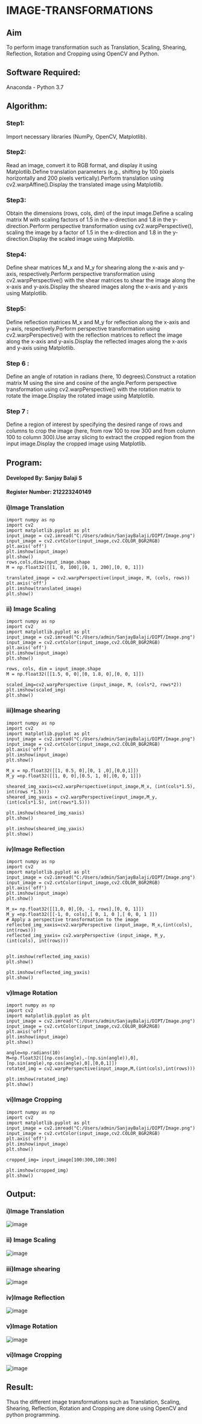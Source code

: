 # IMAGE-TRANSFORMATIONS


## Aim
To perform image transformation such as Translation, Scaling, Shearing, Reflection, Rotation and Cropping using OpenCV and Python.

## Software Required:
Anaconda - Python 3.7

## Algorithm:
### Step1:
Import necessary libraries (NumPy, OpenCV, Matplotlib).

### Step2:
Read an image, convert it to RGB format, and display it using Matplotlib.Define translation parameters (e.g., shifting by 100 pixels horizontally and 200 pixels vertically).Perform translation using cv2.warpAffine().Display the translated image using Matplotlib.

### Step3:
Obtain the dimensions (rows, cols, dim) of the input image.Define a scaling matrix M with scaling factors of 1.5 in the x-direction and 1.8 in the y-direction.Perform perspective transformation using cv2.warpPerspective(), scaling the image by a factor of 1.5 in the x-direction and 1.8 in the y-direction.Display the scaled image using Matplotlib.

### Step4:
Define shear matrices M_x and M_y for shearing along the x-axis and y-axis, respectively.Perform perspective transformation using cv2.warpPerspective() with the shear matrices to shear the image along the x-axis and y-axis.Display the sheared images along the x-axis and y-axis using Matplotlib.

### Step5:
Define reflection matrices M_x and M_y for reflection along the x-axis and y-axis, respectively.Perform perspective transformation using cv2.warpPerspective() with the reflection matrices to reflect the image along the x-axis and y-axis.Display the reflected images along the x-axis and y-axis using Matplotlib.

### Step 6 :
Define an angle of rotation in radians (here, 10 degrees).Construct a rotation matrix M using the sine and cosine of the angle.Perform perspective transformation using cv2.warpPerspective() with the rotation matrix to rotate the image.Display the rotated image using Matplotlib.
### Step 7 :
Define a region of interest by specifying the desired range of rows and columns to crop the image (here, from row 100 to row 300 and from column 100 to column 300).Use array slicing to extract the cropped region from the input image.Display the cropped image using Matplotlib.


## Program:

#### Developed By: Sanjay Balaji S
#### Register Number: 212223240149
### i)Image Translation
```
import numpy as np
import cv2
import matplotlib.pyplot as plt
input_image = cv2.imread("C:/Users/admin/SanjayBalaji/DIPT/Image.png")
input_image = cv2.cvtColor(input_image,cv2.COLOR_BGR2RGB)
plt.axis('off')
plt.imshow(input_image)
plt.show()
rows,cols,dim=input_image.shape
M = np.float32([[1, 0, 100],[0, 1, 200],[0, 0, 1]])

translated_image = cv2.warpPerspective(input_image, M, (cols, rows))
plt.axis('off')
plt.imshow(translated_image)
plt.show()
```
### ii) Image Scaling
```
import numpy as np
import cv2
import matplotlib.pyplot as plt
input_image = cv2.imread("C:/Users/admin/SanjayBalaji/DIPT/Image.png")
input_image = cv2.cvtColor(input_image,cv2.COLOR_BGR2RGB)
plt.axis('off')
plt.imshow(input_image)
plt.show()

rows, cols, dim = input_image.shape 
M = np.float32([[1.5, 0, 0],[0, 1.8, 0],[0, 0, 1]])

scaled_img=cv2.warpPerspective (input_image, M, (cols*2, rows*2))
plt.imshow(scaled_img)
plt.show()
```
### iii)Image shearing
```
import numpy as np
import cv2
import matplotlib.pyplot as plt
input_image = cv2.imread("C:/Users/admin/SanjayBalaji/DIPT/Image.png")
input_image = cv2.cvtColor(input_image,cv2.COLOR_BGR2RGB)
plt.axis('off')
plt.imshow(input_image)
plt.show()

M_x = np.float32([[1, 0.5, 0],[0, 1 ,0],[0,0,1]])
M_y =np.float32([[1, 0, 0],[0.5, 1, 0],[0, 0, 1]])

sheared_img_xaxis=cv2.warpPerspective(input_image,M_x, (int(cols*1.5), int(rows *1.5)))
sheared_img_yaxis = cv2.warpPerspective(input_image,M_y,(int(cols*1.5), int(rows*1.5)))

plt.imshow(sheared_img_xaxis)
plt.show()

plt.imshow(sheared_img_yaxis)
plt.show()
```
### iv)Image Reflection
```
import numpy as np
import cv2
import matplotlib.pyplot as plt
input_image = cv2.imread("C:/Users/admin/SanjayBalaji/DIPT/Image.png")
input_image = cv2.cvtColor(input_image,cv2.COLOR_BGR2RGB)
plt.axis('off')
plt.imshow(input_image)
plt.show()

M_x= np.float32([[1,0, 0],[0, -1, rows],[0, 0, 1]])
M_y =np.float32([[-1, 0, cols],[ 0, 1, 0 ],[ 0, 0, 1 ]])
# Apply a perspective transformation to the image
reflected_img_xaxis=cv2.warpPerspective (input_image, M_x,(int(cols), int(rows)))
reflected_img_yaxis= cv2.warpPerspective (input_image, M_y, (int(cols), int(rows)))

                                         
plt.imshow(reflected_img_xaxis)
plt.show()

plt.imshow(reflected_img_yaxis)
plt.show()

```
### v)Image Rotation
```
import numpy as np
import cv2
import matplotlib.pyplot as plt
input_image = cv2.imread("C:/Users/admin/SanjayBalaji/DIPT/Image.png")
input_image = cv2.cvtColor(input_image,cv2.COLOR_BGR2RGB)
plt.axis('off')
plt.imshow(input_image)
plt.show()

angle=np.radians(10)
M=np.float32([[np.cos(angle),-(np.sin(angle)),0],[np.sin(angle),np.cos(angle),0],[0,0,1]])
rotated_img = cv2.warpPerspective(input_image,M,(int(cols),int(rows)))

plt.imshow(rotated_img)
plt.show()

```
### vi)Image Cropping
```
import numpy as np
import cv2
import matplotlib.pyplot as plt
input_image = cv2.imread("C:/Users/admin/SanjayBalaji/DIPT/Image.png")
input_image = cv2.cvtColor(input_image,cv2.COLOR_BGR2RGB)
plt.axis('off')
plt.imshow(input_image)
plt.show()

cropped_img= input_image[100:300,100:300]

plt.imshow(cropped_img)
plt.show()

```


## Output:
### i)Image Translation
![image](https://github.com/user-attachments/assets/78d7d376-b6b1-4b2c-8939-60e6e0b6337b)


### ii) Image Scaling
![image](https://github.com/user-attachments/assets/f81a4624-5556-42d0-b856-08dea48de8c8)


### iii)Image shearing
![image](https://github.com/user-attachments/assets/3f931c28-b59e-42a2-8d35-ab49d5439097)


### iv)Image Reflection
![image](https://github.com/user-attachments/assets/0be651da-68c8-46d1-bb9f-e5003a5f082f)


### v)Image Rotation
![image](https://github.com/user-attachments/assets/68fc9c0a-88c0-4064-89a4-77ce6635f1de)


### vi)Image Cropping
![image](https://github.com/user-attachments/assets/befc8789-fa70-4be4-9a48-45c1be01d5c9)





## Result: 

Thus the different image transformations such as Translation, Scaling, Shearing, Reflection, Rotation and Cropping are done using OpenCV and python programming.
